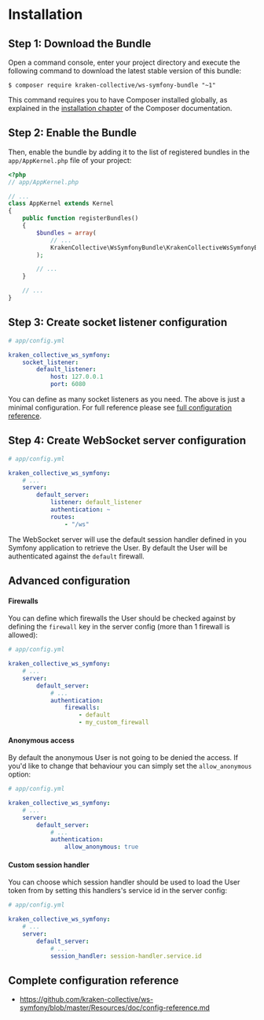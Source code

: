 Installation
============

Step 1: Download the Bundle
---------------------------

Open a command console, enter your project directory and execute the
following command to download the latest stable version of this bundle:

```console
$ composer require kraken-collective/ws-symfony-bundle "~1"
```

This command requires you to have Composer installed globally, as explained
in the [installation chapter](https://getcomposer.org/doc/00-intro.md)
of the Composer documentation.

Step 2: Enable the Bundle
-------------------------

Then, enable the bundle by adding it to the list of registered bundles
in the `app/AppKernel.php` file of your project:

```php
<?php
// app/AppKernel.php

// ...
class AppKernel extends Kernel
{
    public function registerBundles()
    {
        $bundles = array(
            // ...
            KrakenCollective\WsSymfonyBundle\KrakenCollectiveWsSymfonyBundle(),
        );

        // ...
    }

    // ...
}
```

Step 3: Create socket listener configuration
--------------------------------------------

```yaml
# app/config.yml

kraken_collective_ws_symfony:
    socket_listener:
        default_listener:
            host: 127.0.0.1
            port: 6080
```

You can define as many socket listeners as you need. The above is just a minimal configuration. For full reference please see [full configuration reference](https://github.com/kraken-collective/ws-symfony/blob/master/Resources/doc/config-reference.md).

Step 4: Create WebSocket server configuration
---------------------------------------------

```yaml
# app/config.yml

kraken_collective_ws_symfony:
    # ...
    server:
        default_server:
            listener: default_listener
            authentication: ~
            routes:
                - "/ws"
```

The WebSocket server will use the default session handler defined in you Symfony application to retrieve the User. By default the User will be authenticated against the `default` firewall.

Advanced configuration
----------------------

#### Firewalls

You can define which firewalls the User should be checked against by defining the `firewall` key in the server config (more than 1 firewall is allowed):

```yaml
# app/config.yml

kraken_collective_ws_symfony:
    # ...
    server:
        default_server:
            # ...
            authentication:
                firewalls:
                    - default
                    - my_custom_firewall
```

#### Anonymous access

By default the anonymous User is not going to be denied the access. If you'd like to change that behaviour you can simply set the `allow_anonymous` option:  

```yaml
# app/config.yml

kraken_collective_ws_symfony:
    # ...
    server:
        default_server:
            # ...
            authentication:
                allow_anonymous: true
```

#### Custom session handler

You can choose which session handler should be used to load the User token from by setting this handlers's service id in the server config:

```yaml
# app/config.yml

kraken_collective_ws_symfony:
    # ...
    server:
        default_server:
            # ...
            session_handler: session-handler.service.id
```

Complete configuration reference
--------------------------------

- https://github.com/kraken-collective/ws-symfony/blob/master/Resources/doc/config-reference.md
